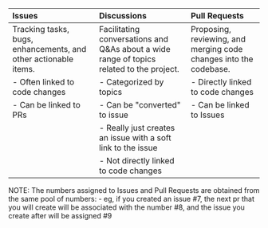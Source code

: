 
| Issues                                                          | Discussions                                                                              | Pull Requests                                                     |
| :-------------------------------------------------------------- | :--------------------------------------------------------------------------------------- | :---------------------------------------------------------------- |
| Tracking tasks, bugs, enhancements, and other actionable items. | Facilitating conversations and Q&As about a wide range of topics related to the project. | Proposing, reviewing, and merging code changes into the codebase. |
| - Often linked to code changes                                  | - Categorized by topics                                                                  | - Directly linked to code changes                                 |
| - Can be linked to PRs                                          | - Can be "converted" to issue                                                            | - Can be linked to Issues                                         |
|                                                                 | - Really just creates an issue with a soft link to the issue                             |                                                                   |
|                                                                 | - <span >Not directly linked to code changes</span>                                      |                                                                   |
NOTE: The numbers assigned to Issues and Pull Requests are obtained from the same pool of numbers:
	- eg, if you created an issue #7, the next pr that you will create will be associated with the number #8, and the issue you create after will be assigned #9
